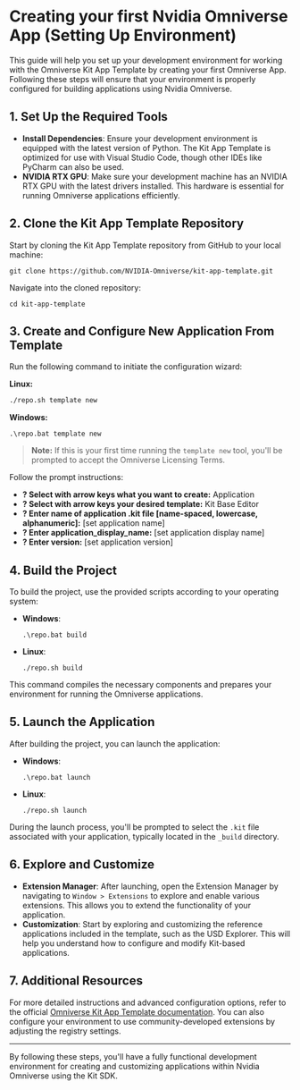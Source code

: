 # Creating your first Nvidia Omniverse App (Setting Up Environment)

This guide will help you set up your development environment for working with the Omniverse Kit App Template by creating your first Omniverse App. Following these steps will ensure that your environment is properly configured for building applications using Nvidia Omniverse.

## 1. Set Up the Required Tools

- **Install Dependencies**: Ensure your development environment is equipped with the latest version of Python. The Kit App Template is optimized for use with Visual Studio Code, though other IDEs like PyCharm can also be used.
- **NVIDIA RTX GPU**: Make sure your development machine has an NVIDIA RTX GPU with the latest drivers installed. This hardware is essential for running Omniverse applications efficiently.

## 2. Clone the Kit App Template Repository

Start by cloning the Kit App Template repository from GitHub to your local machine:

    git clone https://github.com/NVIDIA-Omniverse/kit-app-template.git

Navigate into the cloned repository:

    cd kit-app-template


## 3. Create and Configure New Application From Template

Run the following command to initiate the configuration wizard:

**Linux:**

```bash
./repo.sh template new
```

**Windows:**

```batch
.\repo.bat template new
```

> **Note:** If this is your first time running the `template new` tool, you'll be prompted to accept the Omniverse Licensing Terms.

Follow the prompt instructions:

* **? Select with arrow keys what you want to create:** Application
* **? Select with arrow keys your desired template:** Kit Base Editor
* **? Enter name of application .kit file [name-spaced, lowercase, alphanumeric]:** [set application name]
* **? Enter application_display_name:** [set application display name]
* **? Enter version:** [set application version]

## 4. Build the Project

To build the project, use the provided scripts according to your operating system:

- **Windows**: 
      
      .\repo.bat build
  
- **Linux**:
  
      ./repo.sh build

This command compiles the necessary components and prepares your environment for running the Omniverse applications.

## 5. Launch the Application

After building the project, you can launch the application:

- **Windows**:
      
      .\repo.bat launch
  
- **Linux**:
  
      ./repo.sh launch

During the launch process, you'll be prompted to select the `.kit` file associated with your application, typically located in the `_build` directory.

## 6. Explore and Customize

- **Extension Manager**: After launching, open the Extension Manager by navigating to `Window > Extensions` to explore and enable various extensions. This allows you to extend the functionality of your application.
- **Customization**: Start by exploring and customizing the reference applications included in the template, such as the USD Explorer. This will help you understand how to configure and modify Kit-based applications.

## 7. Additional Resources

For more detailed instructions and advanced configuration options, refer to the official [Omniverse Kit App Template documentation](https://docs.omniverse.nvidia.com/kit/docs/kit-app-template/latest/docs/intro.html). You can also configure your environment to use community-developed extensions by adjusting the registry settings.

---

By following these steps, you'll have a fully functional development environment for creating and customizing applications within Nvidia Omniverse using the Kit SDK.
